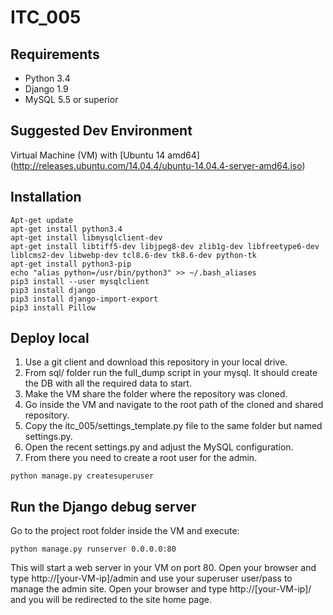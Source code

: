 ITC_005
=======

Requirements
------------
* Python 3.4
* Django 1.9
* MySQL 5.5 or superior

Suggested Dev Environment
-------------------------
Virtual Machine (VM) with [Ubuntu 14 amd64] (http://releases.ubuntu.com/14.04.4/ubuntu-14.04.4-server-amd64.iso)

## Installation

~~~
Apt-get update
apt-get install python3.4
apt-get install libmysqlclient-dev
apt-get install libtiff5-dev libjpeg8-dev zlib1g-dev libfreetype6-dev liblcms2-dev libwebp-dev tcl8.6-dev tk8.6-dev python-tk
apt-get install python3-pip
echo "alias python=/usr/bin/python3" >> ~/.bash_aliases
pip3 install --user mysqlclient
pip3 install django
pip3 install django-import-export
pip3 install Pillow
~~~

## Deploy local

1. Use a git client and download this repository in your local drive.
1. From sql/ folder run the full_dump script in your mysql. It should create the DB with all the required data to start.
1. Make the VM share the folder where the repository was cloned.
1. Go inside the VM and navigate to the root path of the cloned and shared repository.
1. Copy the itc_005/settings_template.py file to the same folder but named settings.py.
1. Open the recent settings.py and adjust the MySQL configuration.
1. From there you need to create a root user for the admin.
~~~
python manage.py createsuperuser
~~~

## Run the Django debug server

Go to the project root folder inside the VM and execute:
~~~
python manage.py runserver 0.0.0.0:80
~~~
This will start a web server in your VM on port 80.
Open your browser and type http://[your-VM-ip]/admin and use your superuser user/pass to manage the admin site.
Open your browser and type http://[your-VM-ip]/ and you will be redirected to the site home page.

